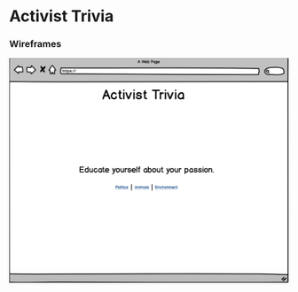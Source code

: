 # Activist Trivia

### Wireframes
![alt text](https://github.com/hljacobs5/personal-project/blob/master/Screen%20Shot%202018-11-07%20at%2010.33.59%20AM.png)
